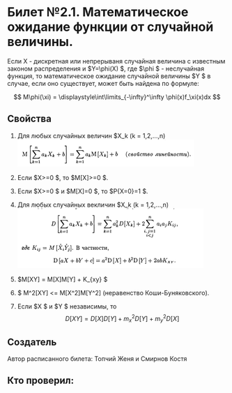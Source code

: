 # Билет №2.1. Математическое ожидание функции от случайной величины.

Если X - дискретная или непрерываня случайная величина с известным законом распределения и  $Y=\phi(X) $, где  $\phi $ - неслучайная функция, то математическое ожидание случайной величины  $Y $ в случае, если оно существует, может быть найдена по формуле: 

$$ M\phi(\xi) = \displaystyle\int\limits_{-\infty}^\infty \phi(x)f_\xi(x)dx $$

## Cвойства

1. Для любых случайных величин  $X_k (k = 1,2,...,n)
![](./images/1.png)  

2. Если  $X>=0 $, то  $M[X]>=0 $.  
3. Если  $X>=0 $ и  $M[X]=0 $, то  $P{X=0}=1 $.  
4. Для любых случайных векличин  $X_k (k = 1,2,...,n)
![](./images/2.png)  

5. $M[XY] = M[X]M[Y] + K_{xy} $  
6. $ M^2[XY] <= M[X^2]M[Y^2] (неравенство Коши-Буняковского).
7. Если  $X $ и  $Y $ независимы, то  
 $$ D[XY] = D[X]D[Y] + m^2_xD[Y] + m^2_yD[X]$$




## Создатель

Автор расписанного билета: Топчий Женя и Смирнов Костя

Кто проверил:
-
